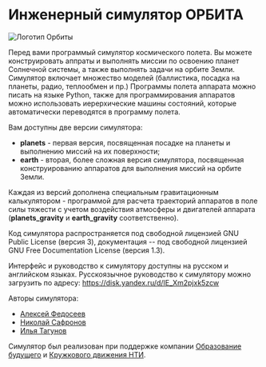 # Инженерный симулятор ОРБИТА

![Логотип Орбиты](logo.png)

Перед вами программый симулятор космического полета. Вы можете
конструировать аппраты и выполнять миссии по освоению планет Солнечной
системы, а также выполнять задачи на орбите Земли. Симулятор включает
множество моделей (баллистика, посадка на планеты, радио, теплообмен и
пр.)  Программы полета аппарата можно писать на языке Python, также
для программирования аппаратов можно использовать иерерхические машины
состояний, которые автоматически переводятся в программу полета.

Вам доступны две версии симулятора: 

* **planets** - первая версия, посвященная посадке на планеты и выполнению миссий на их поверхности;
* **earth** - вторая, более сложная версия симулятора, посвященная конструированию аппаратов для выполнения миссий на орбите Земли.

Каждая из версий дополнена специальным гравитационным калькулятором - программой для расчета
траекторий аппаратов в поле силы тяжести с учетом воздействия атмосферы и двигателей аппарата
(**planets_gravity** и **earth_gravity** соответственно).

Код симулятора распространяется под свободной лицензией GNU Public License (версия 3), документация -- под
свободной лицензией GNU Free Documentation License (версия 1.3).

Интерфейс и руководство к симулятору доступны на русском и английском языках. Русскоязычное руководство к
симулятору можно загрузить по адресу: https://disk.yandex.ru/d/IE_Xm2pjxk5zcw

Авторы симулятора:
* [Алексей Федосеев](mailto:aleksey@fedoseev.net)
* [Николай Сафронов](mailto:bfishh@gmail.com)
* [Илья Тагунов](mailto:tagunil@gmail.com)

Симулятор был реализован при поддержке компании [Образование будущего](https://introsat.ru)
и [Кружкового движения НТИ](https://kruzhok.org).
